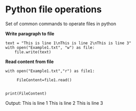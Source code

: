 #  Python file operations

Set of common commands to operate files in python


**Write paragraph to file**

```
text = "This is line 1\nThis is line 2\nThis is line 3"
with open("Example1.txt", "w") as file:
    file.write(text)
```

**Read content from file**
```
with open("Example1.txt","r") as file1: 

     FileContent=file1.read() 


print(FileContent) 
```
Output:
This is line 1
This is line 2
This is line 3
